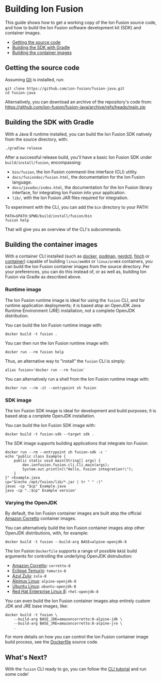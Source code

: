 <!-- Copyright Ion Fusion contributors. All rights reserved. -->
<!-- SPDX-License-Identifier: Apache-2.0 -->

# Building Ion Fusion

This guide shows how to get a working copy of the Ion Fusion source code, and
how to build the Ion Fusion software development kit (SDK) and container images.

- [Getting the source code](#getting-the-source-code)
- [Building the SDK with Gradle](#building-the-sdk-with-gradle)
- [Building the container images](#building-the-container-images)


## Getting the source code

Assuming [Git][] is installed, run:

    git clone https://github.com/ion-fusion/fusion-java.git
    cd fusion-java

Alternatively, you can download an archive of the repository's code from:
<https://github.com/ion-fusion/fusion-java/archive/refs/heads/main.zip>

[Git]: https://git-scm.com/


## Building the SDK with Gradle

With a Java 8 runtime installed, you can build the Ion Fusion SDK natively
from the source directory, with:

    ./gradlew release

After a successful release build, you'll have a basic Ion Fusion SDK under
`build/install/fusion`, encompassing:

* `bin/fusion`, the Ion Fusion command-line interface (CLI) utility.
* `docs/fusiondoc/fusion.html`, the documentation for the Ion Fusion language.
* `docs/javadoc/index.html`, the documentation for the Ion Fusion library
  interface, for integrating Ion Fusion into your application.
* `lib/`, with the Ion Fusion JAR files required for integration.

To experiment with the CLI, you can add the `bin` directory to your PATH:

    PATH=$PATH:$PWD/build/install/fusion/bin
    fusion help

That will give you an overview of the CLI's subcommands.


## Building the container images

With a container CLI installed (such as [docker][], [podman][], [nerdctl][],
[finch][] or [container][]) capable of building `linux/amd64` or `linux/arm64`
containers, you can build the Ion Fusion container images from the source
directory. Per your preferences, you can do this instead of, or as well as,
building Ion Fusion via Gradle as described above.

[docker]: https://www.docker.com/products/cli/
[podman]: https://podman.io/
[nerdctl]: https://github.com/containerd/nerdctl
[finch]: https://github.com/runfinch/finch
[container]: https://github.com/apple/container

### Runtime image

The Ion Fusion runtime image is ideal for using the `fusion` CLI, and for
runtime application deployments; it is based atop an OpenJDK Java Runtime
Environment (JRE) installation, *not* a complete OpenJDK distribution.

You can build the Ion Fusion runtime image with:

    docker build -t fusion .

You can then run the Ion Fusion runtime image with:

    docker run --rm fusion help

Thus, an alternative way to "install" the `fusion` CLI is simply:

    alias fusion='docker run --rm fusion`

You can alternatively run a shell from the Ion Fusion runtime image with:

    docker run --rm -it --entrypoint sh fusion

### SDK image

The Ion Fusion SDK image is ideal for development and build purposes; it is
based atop a complete OpenJDK installation.

You can build the Ion Fusion SDK image with:

    docker build -t fusion-sdk --target sdk .

The SDK image supports building applications that integrate Ion Fusion:

    docker run --rm --entrypoint sh fusion-sdk -c '
    echo "public class Example {
        public static void main(String[] args) {
            dev.ionfusion.fusion.cli.Cli.main(args);
            System.out.println(\"Hello, Fusion integration!\");
        }
    }" >Example.java
    cp="$(echo /opt/fusion/lib/*.jar | tr " " :)"
    javac -cp "$cp" Example.java
    java -cp ".:$cp" Example version'

### Varying the OpenJDK

By default, the Ion Fusion container images are built atop the official
[Amazon Corretto][] container images.

You can alternatively build the Ion Fusion container images atop other OpenJDK
distributions, with, for example:

    docker build -t fusion --build-arg BASE=alpine-openjdk-8

The Ion Fusion `Dockerfile` supports a range of possible `BASE` build arguments
for controlling the underlying OpenJDK distrubution:

- [Amazon Corretto][]: `corretto-8`
- [Eclipse Temurin](https://hub.docker.com/_/eclipse-temurin): `temurin-8`
- [Azul Zulu](https://hub.docker.com/r/azul/zulu-openjdk): `zulu-8`
- [Alpinux Linux](https://hub.docker.com/_/alpine): `alpine-openjdk-8`
- [Ubuntu Linux](https://hub.docker.com/_/ubuntu): `ubuntu-openjdk-8`
- [Red Hat Enterprise Linux 8](https://hub.docker.com/r/redhat/ubi8):
  `rhel-openjdk-8`

You can even build the Ion Fusion container images atop entirely custom JDK and
JRE base images, like:

    docker build -t fusion \
        --build-arg BASE_JDK=amazoncorretto:8-alpine-jdk \
        --build-arg BASE_JRE=amazoncorretto:8-alpine-jre \
        .

For more details on how you can control the Ion Fusion container image build
process, see the [Dockerfile](../../Dockerfile) source code.

[Amazon Corretto]: https://hub.docker.com/_/amazoncorretto


## What's Next?

With the `fusion` CLI ready to go, you can follow the
[CLI tutorial](tutorial_cli.html) and run some code!
